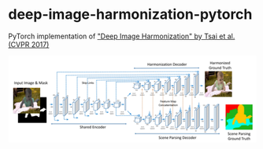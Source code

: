 # deep-image-harmonization-pytorch

PyTorch implementation of ["Deep Image Harmonization" by Tsai et al. (CVPR 2017)](https://arxiv.org/abs/1703.00069v1)

<p align="center"><img src="assets/architecture.png" width="640"\></p>
